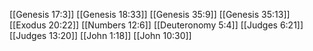[[Genesis 17:3]]
[[Genesis 18:33]]
[[Genesis 35:9]]
[[Genesis 35:13]]
[[Exodus 20:22]]
[[Numbers 12:6]]
[[Deuteronomy 5:4]]
[[Judges 6:21]]
[[Judges 13:20]]
[[John 1:18]]
[[John 10:30]]
